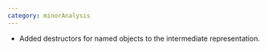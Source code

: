 ```yaml
---
category: minorAnalysis
---
```

* Added destructors for named objects to the intermediate representation.